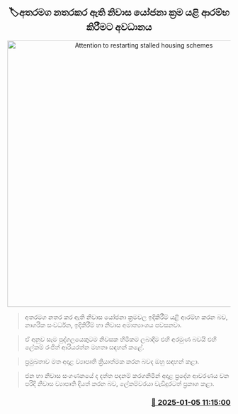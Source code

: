 <p align='center'><b><h2 align='center' title='Attention to restarting stalled housing schemes'>🏷අතරමග නතරකර ඇති නිවාස යෝජනා ක්‍රම යළි ​ආරම්භ කිරීමට අවධානය</h2></b></p>
<p align='center'><img src='https://helakuru.sgp1.cdn.digitaloceanspaces.com/esana/images/lib/house-gg.jpg' width='600' alt='Attention to restarting stalled housing schemes'></p>

> අතරමග නතර කර ඇති නිවාස යෝජනා ක්‍රමවල ඉදිකිරීම් යළි ආරම්භ කරන බව, නාගරික සංවර්ධන, ඉදිකිරීම් හා නිවාස අමාත්‍යාංශය පවසනවා.

> ඒ අනුව සෑම පුද්ගලයෙකුටම නිවසක හිමිකම ලබාදීම එහි අරමුණ බවයි එහි ලේකම් රංජිත් ආරියරත්න මහතා සඳහන් කළේ.

> ප්‍රමුඛතාව මත අදාළ ව්‍යාපෘති ක්‍රියාත්මක කරන බවද ඔහු සඳහන් කළා.

> ජන හා නිවාස සංගණනයේ ද දත්ත පදනම් කරගනිමින් අදාළ ප්‍රදේශ ආවරණය වන පරිදි නිවාස ව්‍යාපෘති දියත් කරන බව, ලේකම්වරයා වැඩිදුරටත් ප්‍රකාශ කළා.



<h3 align='right'><a href='https://www.helakuru.lk/esana/p/106330/'>📅 2025-01-05 11:15:00</a></h3>
